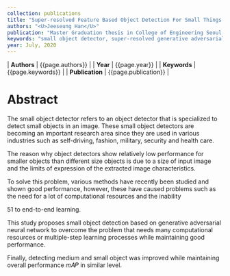 ```yaml
---
collection: publications
title: "Super-resolved Feature Based Object Detection For Small Things (SR-RCNN)"
authors: "<U>Jeeseung Han</U>"
publication: "Master Graduation thesis in College of Engineering Seoul National University 2020"
keywords: "small object detector, super-resolved generative adversarial network, object detection, object recognition, small objectm region of interest"
year: July, 2020
---
```


| **Authors**           | {{page.authors}}      |
| **Year**              | {{page.year}}         |
| **Keywords**          | {{page.keywords}}     |
| **Publication**       | {{page.publication}}  |

# Abstract
The small object detector refers to an object detector that is specialized to detect small objects in an image. These small object detectors are becoming an important research area since they are used in various industries such as self-driving, fashion, military, security and health care.

The reason why object detectors show relatively low performance for smaller objects than different size objects is due to a size of input image and the limits of expression of the extracted image characteristics.

To solve this problem, various methods have recently been studied and shown good performance, however, these have caused problems such as the need for a lot of computational resources and the inability

51 to end-to-end learning.

This study proposes small object detection based on generative adversarial neural network to overcome the problem that needs many computational resources or multiple-step learning processes while maintaining good performance.

Finally, detecting medium and small object was improved while maintaining overall performance 𝑚𝐴𝑃 in similar level.
